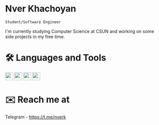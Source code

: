 # Nver Khachoyan
<code>Student/Software Engineer</code>

I'm currently studying Computer Science at CSUN and working on some side projects in my free time.

# 🛠️ Languages and Tools
<img src='https://github.com/nverkhachoyan/nverkhachoyan/assets/23270085/17a3ab6f-73d2-432c-9e8f-315aeab7bbef' width='25'>
<img src='https://github.com/nverkhachoyan/nverkhachoyan/assets/23270085/532ea593-4fe3-4586-8fa1-5c1659fa8029' width='25'>
<img src='https://github.com/nverkhachoyan/nverkhachoyan/assets/23270085/df7537b9-2435-45d2-af5d-eaeb116b19bb' width='25'>
<img src='https://github.com/nverkhachoyan/nverkhachoyan/assets/23270085/9ab9bbca-8f7f-449e-8c6d-d28595cbbcb7' width='25'>


# ✉️ Reach me at 
Telegram - https://t.me/nverk


